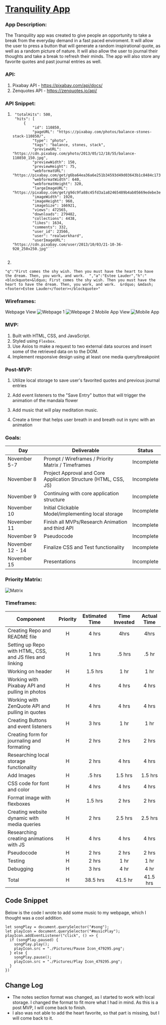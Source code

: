 # [Tranquility App](https://kimcapgab.github.io/Tranquility_App/)

### App Description:
The Tranquility app was created to give people an opportunity to take a break from the everyday demand in a fast paced enviroment. It will allow the user to press a button that will generate a random inspirational quote, as well as a random picture of nature. It will also allow the user to journal their thoughts and take a break to refresh their minds. The app will also store any favorite quotes and past journal entries as well.
### API:
1. Pixabay API - https://pixabay.com/api/docs/
2. Zenquotes API - https://zenquotes.io/api/
### API Snippet: 
1.
   ```"total": 5062,
    "totalHits": 500,
    "hits": [
        {
            "id": 110850,
            "pageURL": "https://pixabay.com/photos/balance-stones-stack-110850/",
            "type": "photo",
            "tags": "balance, stones, stack",
            "previewURL": "https://cdn.pixabay.com/photo/2013/05/12/18/55/balance-110850_150.jpg",
            "previewWidth": 150,
            "previewHeight": 75,
            "webformatURL": "https://pixabay.com/get/g6ba64ea36a6e251b34593d49d03643b1c8484c1733ab4ab266995ee5ffeef6d6b877f51758fcb81852202c39ab4becbb_640.jpg",
            "webformatWidth": 640,
            "webformatHeight": 320,
            "largeImageURL": "https://pixabay.com/get/g9dc9fa88c45fd3a1a82465489b4ab05669edebe3ec7df0d27b842f8166941eb5408a10091decdd3ef3e21ae67d3bfd51dc48169ad89e9bbac5d54ce198e4a1b4_1280.jpg",
            "imageWidth": 1920,
            "imageHeight": 960,
            "imageSize": 166921,
            "views": 472565,
            "downloads": 279482,
            "collections": 4438,
            "likes": 1634,
            "comments": 332,
            "user_id": 23566,
            "user": "realworkhard",
            "userImageURL": "https://cdn.pixabay.com/user/2013/10/03/21-10-36-920_250x250.jpg"```
        

2. 
```
"q":"First comes the shy wish. Then you must have the heart to have the dream. Then, you work, and work.  ","a":"Estee Lauder","h":"<blockquote>&ldquo; First comes the shy wish. Then you must have the heart to have the dream. Then, you work, and work.  &rdquo; &mdash; <footer>Estee Lauder</footer></blockquote>"
```


### Wireframes:  
Webpage View
<img src="Pictures/Webpage_1.png" alt="Webpage 1" />
<img src="Pictures/Webpage_2.png" alt="Webpage 2" />
Mobile App View
<img src="Pictures/Mobile_App.png" alt="Mobile App" />

### MVP: 
  1. Built with HTML, CSS, and JavaScript.
  1. Styled using `Flexbox`.
  1. Use Axios to make a request to two external data sources and insert some of the retrieved data on to the DOM.
  1. Implement responsive design using at least one media query/breakpoint 
   
### Post-MVP: 
  1. Utilize local storage to save user's favorited quotes and previous journal entries 
  1. Add event listeners to the "Save Entry" button that will trigger the animation of the mandala flower

  1. Add music that will play meditation music.

  1. Create a timer that helps user breath in and breath out in sync with an animation 
### Goals: 
|  Day | Deliverable | Status
|---|---| ---|
|November 5-7| Prompt / Wireframes / Priority Matrix / Timeframes | Incomplete
|November 8| Project Approval and Core Application Structure (HTML, CSS, JS) | Incomplete
|November 9| Continuing with core application structure| Incomplete
|November 10| Initial Clickable Model/implementing local storage| Incomplete
|November 11| Finish all MVPs/Research Animation and third API | Incomplete
|November 9| Pseudocode | Incomplete
|November 12 - 14 | Finalize CSS and Test functionality | Incomplete
|November 15| Presentations | Incomplete
### Priority Matrix: 
<img src="Pictures/Matrix.png" alt="Matrix" />

### Timeframes: 
| Component | Priority | Estimated Time | Time Invested | Actual Time |
| --- | :---: |  :---: | :---: | :---: |
| Creating Repo and README file | H | 4 hrs| 4hrs | 4hrs |
| Setting up Repo with HTML, CSS, and JS files and linking | H | 1 hrs| .5 hrs |.5 hr  |
| Working on header | H | 1.5 hrs| 1 hr | 1 hr |
| Working with Pixabay API and pulling in photos| H | 4 hrs| 4 hrs | 4 hrs |
| Working with ZenQuote API and pulling in quotes| H | 4 hrs|4 hrs  | 4 hrs |
| Creating Buttons and event listeners | H | 3 hrs| 1 hr | 1 hr  |
| Creating form for journaling and formating | H | 2 hrs| 2 hrs | 2 hrs |
| Researching local storage functionality | H | 2 hrs| 4 hrs | 4 hrs |
| Add Images | H | .5 hrs| 1.5 hrs | 1.5 hrs |
| CSS code for font and color | H | 4 hrs| 4 hrs | 4 hrs |
| Format image with flexboxes | H | 1.5 hrs| 2 hrs | 2 hrs |
| Creating website dynamic with media queries  | H | 2 hrs| 2.5 hrs | 2.5 hrs |
| Researching creating animations with JS | H | 4 hrs| 4 hrs | 4 hrs |
| Pseudocode | H | 2 hrs| 2 hrs | 2 hrs |
| Testing | H | 2 hrs| 1 hr | 1 hr |
| Debugging | H | 3 hrs| 4 hr | 4 hr |
| Total | H | 38.5 hrs| 41.5 hr | 41.5 hrs |

## Code Snippet

Below is the code I wrote to add some music to my webpage, which I thought was a cool addition. 

```
let songPlay = document.querySelector("#song");
let playIcon = document.querySelector("#musicPlay");
playIcon.addEventListener("click", () => {
  if (songPlay.paused) {
    songPlay.play();
    playIcon.src = "./Pictures/Pause Icon_479295.png";
  } else {
    songPlay.pause();
    playIcon.src = "./Pictures/Play Icon_479295.png";
  }
})

```

## Change Log
- The notes section format was changed, as I started to work with local storage. I changed the format to fit more what I had in mind. As this is a post MVP, I will come back to finish.
- I also was not able to add the heart favorite, so that part is missing, but I will come back to it.
